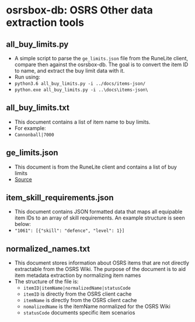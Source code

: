 # osrsbox-db: OSRS Other data extraction tools

## all_buy_limits.py

- A simple script to parse the `ge_limits.json` file from the RuneLite client, compare then against the osrsbox-db. The goal is to convert the item ID to name, and extract the buy limit data with it.
- Run using:
- `python3.6 all_buy_limits.py -i ../docs/items-json/`
- `python.exe all_buy_limits.py -i ..\docs\items-json\`

## all_buy_limits.txt

- This document contains a list of item name to buy limits.
- For example:
- `Cannonball|7000`

## ge_limits.json

- This document is from the RuneLite client and contains a list of buy limits
- [Source](https://github.com/runelite/runelite/blob/master/runelite-client/src/main/resources/net/runelite/client/plugins/grandexchange/ge_limits.json)

## item_skill_requirements.json

- This document contains JSON formatted data that maps all equipable item IDs to an array of skill requirements. An example structure is seen below:
- `"1061": [{"skill": "defence", "level": 1}]`

## normalized_names.txt

- This document stores information about OSRS items that are not directly extractable from the OSRS Wiki. The purpose of the document is to aid item metadata extraction by normalizing item names
- The structure of the file is:
    - `itemID|itemName|normalizedName|statusCode`
    - `itemID` is directly from the OSRS client cache
    - `itemName` is directly from the OSRS client cache
    - `nomalizedName` is the itemName normalized for the OSRS Wiki
    - `statusCode` documents specific item scenarios